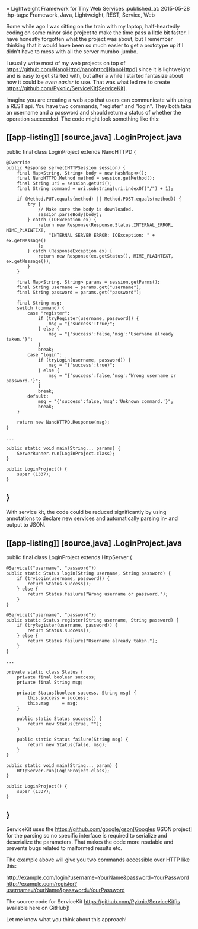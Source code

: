 = Lightweight Framework for Tiny Web Services
:published_at: 2015-05-28
:hp-tags: Framework, Java, Lightweight, REST, Service, Web


Some while ago I was sitting on the train with my laptop, half-heartedly coding on some minor side project to make the time pass a little bit faster. I have honestly forgotten what the project was about, but I remember thinking that it would have been so much easier to get a prototype up if I didn't have to mess with all the server mumbo-jumbo.

I usually write most of my web projects on top of https://github.com/NanoHttpd/nanohttpd[NanoHttpd] since it is lightweight and is easy to get started with, but after a while I started fantasize about how it could be _even easier_ to use. That was what led me to create https://github.com/Pyknic/ServiceKit[ServiceKit].

Imagine you are creating a web app that users can communicate with using a REST api. You have two commands, "register" and "login". They both take an username and a password and should return a status of whether the operation succeeded. The code might look something like this:

[[app-listing]]
[source,java]
.LoginProject.java
----
public final class LoginProject extends NanoHTTPD {

    @Override
    public Response serve(IHTTPSession session) {
        final Map<String, String> body = new HashMap<>();
        final NanoHTTPD.Method method = session.getMethod();
        final String uri = session.getUri();
        final String command = uri.substring(uri.indexOf("/") + 1);

        if (Method.PUT.equals(method) || Method.POST.equals(method)) {
            try {
                // Make sure the body is downloaded.
                session.parseBody(body);
            } catch (IOException ex) {
                return new Response(Response.Status.INTERNAL_ERROR, MIME_PLAINTEXT,
                    "INTERNAL SERVER ERROR: IOException: " + ex.getMessage()
                );
            } catch (ResponseException ex) {
                return new Response(ex.getStatus(), MIME_PLAINTEXT, ex.getMessage());
            }
        }
        
        final Map<String, String> params = session.getParms();
        final String username = params.get("username");
        final String password = params.get("password");

        final String msg;
        switch (command) {
            case "register":
                if (tryRegister(username, password)) {
                    msg = "{'success':true}";
                } else {
                    msg = "{'success':false,'msg':'Username already taken.'}";
                }
                break;
            case "login":
                if (tryLogin(username, password)) {
                    msg = "{'success':true}";
                } else {
                    msg = "{'success':false,'msg':'Wrong username or password.'}";
                }
                break;
            default:
                msg = "{'success':false,'msg':'Unknown command.'}";
                break;
        }
        
        return new NanoHTTPD.Response(msg);
    }

    ...
    
    public static void main(String... params) {
        ServerRunner.run(LoginProject.class);
    }

    public LoginProject() {
        super (1337);
    }
}
----

With service kit, the code could be reduced significantly by using annotations to declare new services and automatically parsing in- and output to JSON.

[[app-listing]]
[source,java]
.LoginProject.java
----
public final class LoginProject extends HttpServer {
    
    @Service({"username", "password"})
    public static Status login(String username, String password) {
        if (tryLogin(username, password)) {
            return Status.success();
        } else {
            return Status.failure("Wrong username or password.");
        }
    }
    
    @Service({"username", "password"})
    public static Status register(String username, String password) {
        if (tryRegister(username, password)) {
            return Status.success();
        } else {
            return Status.failure("Username already taken.");
        }
    }
    
    ...
    
    private static class Status {
        private final boolean success;
        private final String msg;

        private Status(boolean success, String msg) {
            this.success = success;
            this.msg     = msg;
        }

        public static Status success() {
            return new Status(true, "");
        }
        
        public static Status failure(String msg) {
            return new Status(false, msg);
        }
    }
    
    public static void main(String... param) {
        HttpServer.run(LoginProject.class);
    }
    
    public LoginProject() {
        super (1337);
    }
}
----

ServiceKit uses the https://github.com/google/gson[Googles GSON project] for the parsing so no specific interface is required to serialize and deserialize the parameters. That makes the code more readable and prevents bugs related to malformed results etc.

The example above will give you two commands accessible over HTTP like this:

 http://example.com/login?username=YourName&password=YourPassword
 http://example.com/register?username=YourName&password=YourPassword

The source code for ServiceKit https://github.com/Pyknic/ServiceKit[is available here on GitHub]! 

Let me know what you think about this approach!